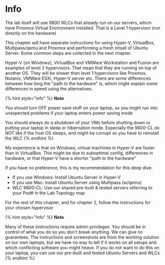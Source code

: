 # Info

The lab itself will use 9800 WLCs that already run on our servers, which have Proxmox Virtual Environment installed. That is a Level 1 hypervisor (run directly on the hardware)

This chapter will have separate instructions for using Hyper-V, VirtualBox, Multipass/qemu and Proxmox and performing a fresh intsall of Ubuntu Server.  Some common steps are collected in the next chapter. &#x20;

Hyper-V (on Windows), VirtualBox and VMWare Workstation and Fusion are examples of level 2 hypervisors. That mean that they are running on top of another OS. They will be slower than level 1 hypervisors like Proxmox, Nutanix, VMWare ESXi, Hyper-V server etc. There are some differences between how long the "path to the hardware" is, which might explain some differences in speed using the alternatives.

{% hint style="info" %}
**Note**

You should turn OFF power save stuff on your laptop, as you might run into unexpected problems if your laptop enters power saving mode

You should always do a shutdown of your VMs before shutting down or putting your laptop in sleep or hibernation mode. Especially the 9800-CL do NOT like if the host OS sleeps, and might be corrupt so you have to reinstall the WLC
{% endhint %}

My experience is that on Windows, virtual machines in Hyper-V are faster than in VirtualBox. This might be due to suboptimal config, differences in hardware, or that Hyper-V have a shorter "path to the hardware"

If you have no preference, this is my recommendation for this deep dive:

* If you use Windows: Install Ubuntu Server in Hyper-V
* If you use Mac: Install Ubuntu Server using Multipass (w/qemu)
* WLC 9800-CL: Use our shared pre-built & tested servers referring to your Pod# in the Lab Topology map

For the rest of this chapter, and for chapter 2, follow the instructions for your chosen hypervisor

{% hint style="info" %}
**Note**

Many of these instructions require admin privileges. You should be in control of what you do so you don't break anything. We can give no guarantees. The instructions and screenshots are from the working solution on our own laptops, but we have no way to tell if it works on all setups and which conflicting software you might heave. If you do not want to do this on your laptop, you can use our pre-built and tested Ubuntu Servers and WLCs
{% endhint %}
